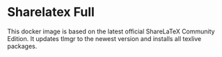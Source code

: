 # Sharelatex Full

This docker image is based on the latest official ShareLaTeX Community Edition.
It updates tlmgr to the newest version and installs all texlive packages.

